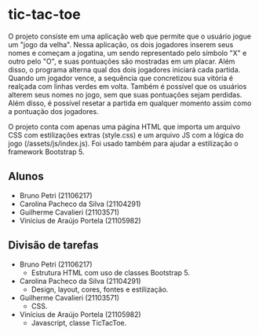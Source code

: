# tic-tac-toe

O projeto consiste em uma aplicação web que permite que o usuário jogue um "jogo da velha". Nessa aplicação, os dois jogadores inserem seus nomes e começam a jogatina, um sendo representado pelo símbolo "X" e outro pelo "O", e suas pontuações são mostradas em um placar. Além disso, o programa alterna qual dos dois jogadores iniciará cada partida. Quando um jogador vence, a sequência que concretizou sua vitória é realçada com linhas verdes em volta. Também é possível que os usuários alterem seus nomes no jogo, sem que suas pontuações sejam perdidas. Além disso, é possível resetar a partida em qualquer momento assim como a pontuação dos jogadores.

O projeto conta com apenas uma página HTML que importa um arquivo CSS com estilizações extras (style.css) e um arquivo JS com a lógica do jogo (/assets/js/index.js). Foi usado também para ajudar a estilização o framework Bootstrap 5.

## Alunos

- Bruno Petri (21106217)
- Carolina Pacheco da Silva (21104291)
- Guilherme Cavalieri (21103571)
- Vinícius de Araújo Portela (21105982)

## Divisão de tarefas

- Bruno Petri (21106217)
    - Estrutura HTML com uso de classes Bootstrap 5.
- Carolina Pacheco da Silva (21104291)
    - Design, layout, cores, fontes e estilização.
- Guilherme Cavalieri (21103571)
    - CSS.
- Vinícius de Araújo Portela (21105982)
    - Javascript, classe TicTacToe.